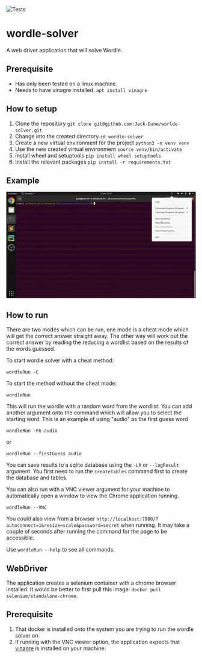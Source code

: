 ![Tests](https://github.com/Jack-Dane/wordle-solver/actions/workflows/run-tests.yml/badge.svg)

# wordle-solver
A web driver application that will solve Wordle. 

## Prerequisite
* Has only been tested on a linux machine. 
* Needs to have vinagre installed. `apt install vinagre`

## How to setup
1. Clone the repository `git clone git@github.com:Jack-Dane/worlde-solver.git`
2. Change into the created directory `cd wordle-solver`
3. Create a new virtual environment for the project `python3 -m venv venv`
4. Use the new created virtual environment `source venv/bin/activate`
5. Install wheel and setuptools `pip install wheel setuptools`
6. Install the relevant packages `pip install -r requirements.txt`

## Example
![Wordle](assets/wordle.gif)

## How to run
There are two modes which can be run, one mode is a cheat mode which will get the correct 
answer straight away. The other way will work out the correct answer by reading the reducing 
a wordlist based on the results of the words guessed. 

To start wordle solver with a cheat method:
```
wordleRun -C
```

To start the method without the cheat mode:
```
wordleRun
```

This will run the wordle with a random word from the wordlist. You can add another argument onto
the command which will allow you to select the starting word. This is an example of using "audio" 
as the first guess word
```
wordleRun -FG audio
```
or 
```
wordleRun --firstGuess audio
```

You can save results to a sqlite database using the `-LR` or `--logResult` argument. You first need
to run the `createTables` command first to create the database and tables. 

You can also run with a VNC viewer argument for your machine to automatically open a window to view the Chrome application running. 
```
wordleRun --VNC
```
You could also view from a browser `http://localhost:7900/?autoconnect=1&resize=scale&password=secret` when running. It may take a couple of seconds after running 
the command for the page to be accessible. 

Use `wordleRun --help` to see all commands.

## WebDriver
The application creates a selenium container with a chrome browser installed. It would be better to first pull this image: 
`docker pull selenium/standalone-chrome`.

## Prerequisite
1. That docker is installed onto the system you are trying to run the wordle solver on.
2. If running with the VNC viewer option, the application expects that [vinagre](https://linux.die.net/man/1/vinagre) is installed on your machine. 
